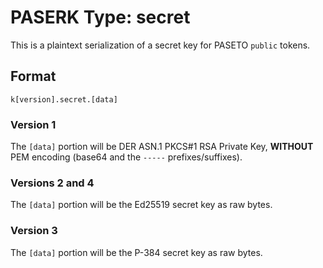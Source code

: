 # PASERK Type: secret

This is a plaintext serialization of a secret key for PASETO `public` tokens.

## Format

    k[version].secret.[data]

### Version 1

The `[data]` portion will be DER ASN.1 PKCS#1 RSA Private Key,
**WITHOUT** PEM encoding (base64 and the `-----` prefixes/suffixes).

### Versions 2 and 4

The `[data]` portion will be the Ed25519 secret key as raw bytes.

### Version 3

The `[data]` portion will be the P-384 secret key as raw bytes.